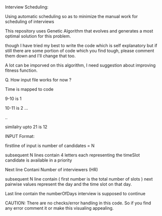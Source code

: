 
Interview Scheduling:

Using automatic scheduling so as to minimize the manual work for scheduling of interviews

This repository uses Genetic Algorithm that evolves and generates a most optimal solution for this problem.

though I have tried my best to write the code which is self explanatory but if still there are some portion of code which you find tough, please comment them down and I'll change that too.

A lot can be imporved on this algorithm, I need suggestion about improving fitness function.

Q. How input file works for now ?

Time is mapped to code

9-10 is 1

10-11 is 2
...

..

similalry upto 21 is 12

INPUT Format:

firstline of input is number of candidates = N

subsequent N lines contain 4 letters each representing the timeSlot candidate is available in a priority

Next line Contani Number of interviewers (HR)

subsequent N line contain ( first number is the total number of slots ) next pairwise values represent the day and the time slot on that day.

Last line contain the numberOfDays interview is supposed to continue


CAUTION: There are no checks/error handling in this code. So if you find any error comment it or make this visualing appealing.

